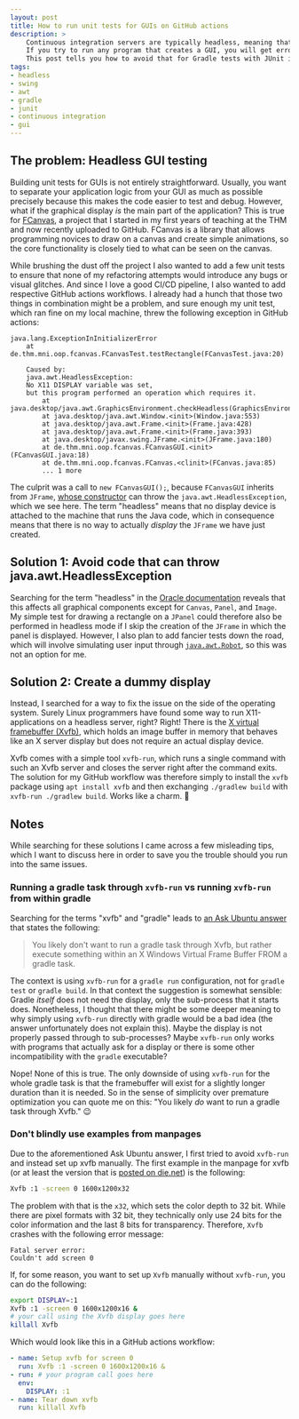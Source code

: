```yaml
---
layout: post
title: How to run unit tests for GUIs on GitHub actions
description: >
    Continuous integration servers are typically headless, meaning that they do not have a display attached.
    If you try to run any program that creates a GUI, you will get errors such as Java's java.awt.HeadlessException.
    This post tells you how to avoid that for Gradle tests with JUnit involving Java Swing applications in a GitHub actions workflow.
tags:
- headless
- swing
- awt
- gradle
- junit
- continuous integration
- gui
---
```


## The problem: Headless GUI testing

Building unit tests for GUIs is not entirely straightforward.
Usually, you want to separate your application logic from your GUI as much as possible precisely because this makes the code easier to test and debug.
However, what if the graphical display *is* the main part of the application?
This is true for [FCanvas](https://github.com/CSchoel/fcanvas/), a project that I started in my first years of teaching at the THM and now recently uploaded to GitHub.
FCanvas is a library that allows programming novices to draw on a canvas and create simple animations, so the core functionality is closely tied to what can be seen on the canvas.

While brushing the dust off the project I also wanted to add a few unit tests to ensure that none of my refactoring attempts would introduce any bugs or visual glitches.
And since I love a good CI/CD pipeline, I also wanted to add respective GitHub actions workflows.
I already had a hunch that those two things in combination might be a problem, and sure enough my unit test, which ran fine on my local machine, threw the following exception in GitHub actions:

```verbatim
java.lang.ExceptionInInitializerError
    at de.thm.mni.oop.fcanvas.FCanvasTest.testRectangle(FCanvasTest.java:20)

    Caused by:
    java.awt.HeadlessException:
    No X11 DISPLAY variable was set,
    but this program performed an operation which requires it.
        at java.desktop/java.awt.GraphicsEnvironment.checkHeadless(GraphicsEnvironment.java:166)
        at java.desktop/java.awt.Window.<init>(Window.java:553)
        at java.desktop/java.awt.Frame.<init>(Frame.java:428)
        at java.desktop/java.awt.Frame.<init>(Frame.java:393)
        at java.desktop/javax.swing.JFrame.<init>(JFrame.java:180)
        at de.thm.mni.oop.fcanvas.FCanvasGUI.<init>(FCanvasGUI.java:18)
        at de.thm.mni.oop.fcanvas.FCanvas.<clinit>(FCanvas.java:85)
        ... 1 more
```

The culprit was a call to `new FCanvasGUI();`, because `FCanvasGUI` inherits from `JFrame`, [whose constructor](https://docs.oracle.com/en/java/javase/17/docs/api/java.desktop/javax/swing/JFrame.html#%3Cinit%3E()) can throw the `java.awt.HeadlessException`, which we see here.
The term "headless" means that no display device is attached to the machine that runs the Java code, which in consequence means that there is no way to actually *display* the `JFrame` we have just created.

## Solution 1: Avoid code that can throw java.awt.HeadlessException

Searching for the term "headless" in the [Oracle documentation](https://www.oracle.com/technical-resources/articles/javase/headless.html) reveals that this affects all graphical components except for `Canvas`, `Panel`, and `Image`.
My simple test for drawing a rectangle on a `JPanel` could therefore also be performed in headless mode if I skip the creation of the `JFrame` in which the panel is displayed.
However, I also plan to add fancier tests down the road, which will involve simulating user input through [`java.awt.Robot`](https://docs.oracle.com/en/java/javase/17/docs/api/java.desktop/java/awt/Robot.html), so this was not an option for me.

## Solution 2: Create a dummy display

Instead, I searched for a way to fix the issue on the side of the operating system.
Surely Linux programmers have found some way to run X11-applications on a headless server, right?
Right!
There is the [X virtual framebuffer (Xvfb)](https://linux.die.net/man/1/xvfb), which holds an image buffer in memory that behaves like an X server display but does not require an actual display device.

Xvfb comes with a simple tool `xvfb-run`, which runs a single command with such an Xvfb server and closes the server right after the command exits.
The solution for my GitHub workflow was therefore simply to install the `xvfb` package using `apt install xvfb` and then exchanging `./gradlew build` with `xvfb-run ./gradlew build`.
Works like a charm. 🎉

## Notes

While searching for these solutions I came across a few misleading tips, which I want to discuss here in order to save you the trouble should you run into the same issues.

### Running a gradle task through `xvfb-run` vs running `xvfb-run` from within gradle

Searching for the terms "xvfb" and "gradle" leads to [an Ask Ubuntu answer](https://askubuntu.com/questions/748321/how-to-run-gradle-run-through-xvfb) that states the following:

> You likely don't want to run a gradle task through Xvfb, but rather execute something within an X Windows Virtual Frame Buffer FROM a gradle task.

The context is using `xvfb-run` for a `gradle run` configuration, not for `gradle test` or `gradle build`.
In that context the suggestion is somewhat sensible: Gradle *itself* does not need the display, only the sub-process that it starts does.
Nonetheless, I thought that there might be some deeper meaning to why simply using `xvfb-run` directly with gradle would be a bad idea (the answer unfortunately does not explain this).
Maybe the display is not properly passed through to sub-processes?
Maybe `xvfb-run` only works with programs that actually ask for a display or there is some other incompatibility with the `gradle` executable?

Nope!
None of this is true.
The only downside of using `xvfb-run` for the whole gradle task is that the framebuffer will exist for a slightly longer duration than it is needed.
So in the sense of simplicity over premature optimization you can quote me on this: "You likely *do* want to run a gradle task through Xvfb." 😉

### Don't blindly use examples from manpages

Due to the aforementioned Ask Ubuntu answer, I first tried to avoid `xvfb-run` and instead set up xvfb manually.
The first example in the manpage for xvfb (or at least the version that is [posted on die.net](https://linux.die.net/man/1/xvfb)) is the following:

```bash
Xvfb :1 -screen 0 1600x1200x32
```

The problem with that is the `x32`, which sets the color depth to 32 bit.
While there are pixel formats with 32 bit, they technically only use 24 bits for the color information and the last 8 bits for transparency.
Therefore, `Xvfb` crashes with the following error message:

```
Fatal server error:
Couldn't add screen 0
```

If, for some reason, you want to set up `Xvfb` manually without `xvfb-run`, you can do the following:

```bash
export DISPLAY=:1
Xvfb :1 -screen 0 1600x1200x16 &
# your call using the Xvfb display goes here
killall Xvfb
```

Which would look like this in a GitHub actions workflow:

```yaml
- name: Setup xvfb for screen 0
  run: Xvfb :1 -screen 0 1600x1200x16 &
- run: # your program call goes here
  env:
    DISPLAY: :1
- name: Tear down xvfb
  run: killall Xvfb
```
